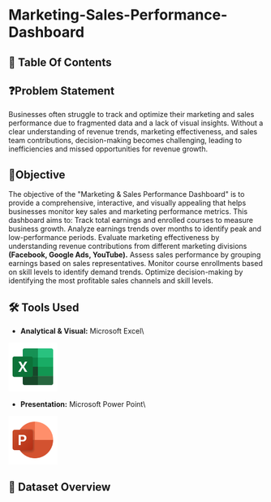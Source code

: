 # Marketing-Sales-Performance-Dashboard



## 📘 Table Of Contents


## ❓Problem Statement

Businesses often struggle to track and optimize their marketing and sales performance due to fragmented data and a lack of visual insights. Without a clear understanding of revenue trends, marketing effectiveness, and sales team contributions, decision-making becomes challenging, leading to inefficiencies and missed opportunities for revenue growth.


## 🎯Objective

The objective of the "Marketing & Sales Performance Dashboard" is to provide a comprehensive, interactive, and visually appealing that helps businesses monitor key sales and marketing performance metrics. This dashboard aims to:
Track total earnings and enrolled courses to measure business growth.
Analyze earnings trends over months to identify peak and low-performance periods.
Evaluate marketing effectiveness by understanding revenue contributions from different marketing divisions **(Facebook, Google Ads, YouTube).**
Assess sales performance by grouping earnings based on sales representatives.
Monitor course enrollments based on skill levels to identify demand trends.
Optimize decision-making by identifying the most profitable sales channels and skill levels.


## 🛠️ Tools Used

- **Analytical & Visual:** Microsoft Excel\
<img width="96" height="96" src="https://github.com/amanat-mahmud/useful_icons/blob/main/icons8-microsoft-excel-144.png" alt="microsoft-excel-2019--v1"/>

- **Presentation:** Microsoft Power Point\
<img width="96" height="96" src="https://github.com/amanat-mahmud/useful_icons/blob/main/icons8-power-point-144.png" alt="microsoft-powerpoint-2019"/>



## 📅 Dataset Overview














